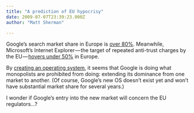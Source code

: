 ```yaml
---
title: "A prediction of EU hypocrisy"
date: 2009-07-07T23:39:23.000Z
author: "Matt Sherman"

---
```


Google’s search market share in Europe is [over 80%](http://www.techcrunch.com/2008/03/18/the-web-in-charts—google-vs-microsoft-yahoo-vs-china/). Meanwhile, Microsoft’s Internet Explorer — the target of repeated anti-trust charges by the EU — [hovers under 50%](http://arstechnica.com/open-source/news/2009/03/firefox-3-marketshare-exceeds-internet-explorer-7-in-europe.ars) in Europe.

By [creating an operating system](/blog/post/Can-Google-Chrome-OS-get-traction.aspx), it seems that Google is doing what monopolists are prohibited from doing: extending its dominance from one market to another. (Of course, Google’s new OS doesn’t exist yet and won’t have substantial market share for several years.)

I wonder if Google’s entry into the new market will concern the EU regulators…?
